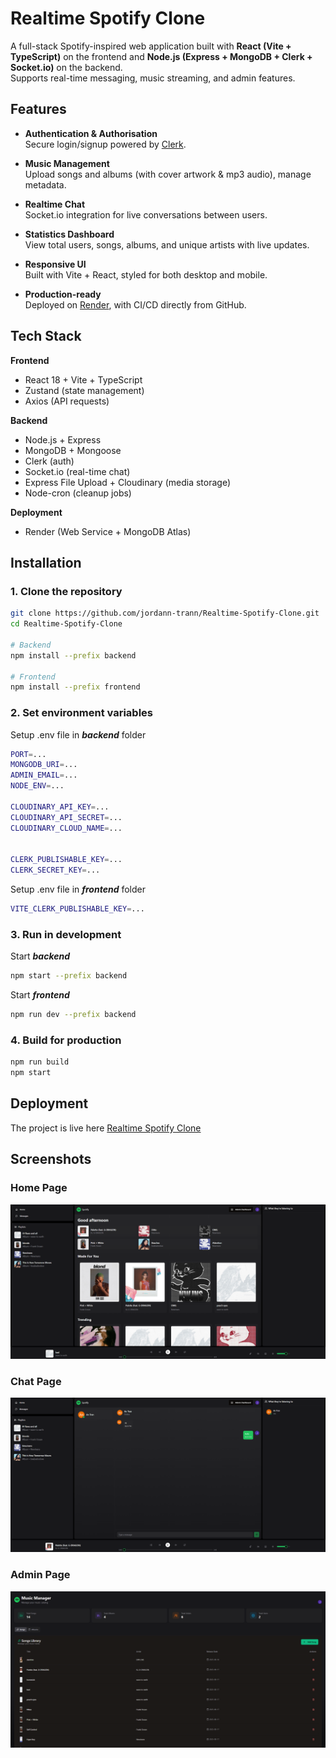 
# Realtime Spotify Clone

A full-stack Spotify-inspired web application built with **React (Vite + TypeScript)** on the frontend and **Node.js (Express + MongoDB + Clerk + Socket.io)** on the backend.  
Supports real-time messaging, music streaming, and admin features.

## Features

- **Authentication & Authorisation**  
  Secure login/signup powered by [Clerk](https://clerk.com).

- **Music Management**  
  Upload songs and albums (with cover artwork & mp3 audio), manage metadata.

- **Realtime Chat**  
  Socket.io integration for live conversations between users.

- **Statistics Dashboard**  
  View total users, songs, albums, and unique artists with live updates.

- **Responsive UI**  
  Built with Vite + React, styled for both desktop and mobile.

- **Production-ready**  
  Deployed on [Render](https://realtime-spotify-clone-biik.onrender.com/), with CI/CD directly from GitHub.



## Tech Stack

**Frontend**
- React 18 + Vite + TypeScript  
- Zustand (state management)  
- Axios (API requests)  

**Backend**
- Node.js + Express  
- MongoDB + Mongoose  
- Clerk (auth)  
- Socket.io (real-time chat)  
- Express File Upload + Cloudinary (media storage)  
- Node-cron (cleanup jobs)  

**Deployment**
- Render (Web Service + MongoDB Atlas)


## Installation

### 1. Clone the repository
```bash
git clone https://github.com/jordann-trann/Realtime-Spotify-Clone.git
cd Realtime-Spotify-Clone

# Backend
npm install --prefix backend

# Frontend
npm install --prefix frontend
```

### 2. Set environment variables

Setup .env file in **_backend_** folder

```bash
PORT=...
MONGODB_URI=...
ADMIN_EMAIL=...
NODE_ENV=...

CLOUDINARY_API_KEY=...
CLOUDINARY_API_SECRET=...
CLOUDINARY_CLOUD_NAME=...


CLERK_PUBLISHABLE_KEY=...
CLERK_SECRET_KEY=...
```

Setup .env file in **_frontend_** folder

```bash
VITE_CLERK_PUBLISHABLE_KEY=...
```

### 3. Run in development

Start **_backend_**
```bash
npm start --prefix backend
```

Start **_frontend_**
```bash
npm run dev --prefix backend
```

### 4. Build for production
```bash
npm run build
npm start
```

## Deployment
The project is live here [Realtime Spotify Clone](https://realtime-spotify-clone-biik.onrender.com)



## Screenshots

### Home Page
![Home Page](./screenshots/home.png)

### Chat Page
![Chat Page](./screenshots/chat.png)

### Admin Page
![Admin Page](./screenshots/admin.png)


